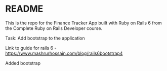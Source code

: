 # README

This is the repo for the Finance Tracker App built with Ruby on Rails 6 from the Complete Ruby on Rails Developer course.

Task: Add bootstrap to the application

Link to guide for rails 6 - https://www.mashrurhossain.com/blog/rails6bootstrap4

Added bootstrap